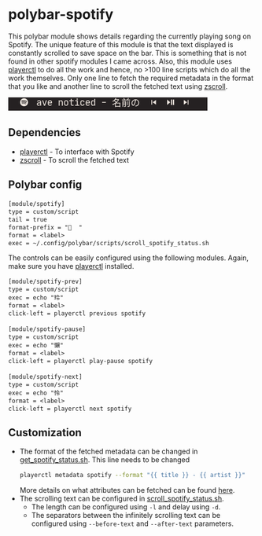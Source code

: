 # polybar-spotify

This polybar module shows details regarding the currently playing song on Spotify. The unique feature of this module is that the text displayed is constantly scrolled to save space on the bar. This is something that is not found in other spotify modules I came across. Also, this module uses [playerctl](https://github.com/altdesktop/playerctl) to do all the work and hence, no >100 line scripts which do all the work themselves. Only one line to fetch the required metadata in the format that you like and another line to scroll the fetched text using [zscroll](https://github.com/noctuid/zscroll).

![](screenshots/demo.gif)

## Dependencies

- [playerctl](https://github.com/altdesktop/playerctl) - To interface with Spotify
- [zscroll](https://github.com/noctuid/zscroll) - To scroll the fetched text

## Polybar config

```
[module/spotify]
type = custom/script
tail = true
format-prefix = "  "
format = <label>
exec = ~/.config/polybar/scripts/scroll_spotify_status.sh
```

The controls can be easily configured using the following modules. Again, make sure you have [playerctl](https://github.com/altdesktop/playerctl) installed.

```
[module/spotify-prev]
type = custom/script
exec = echo "玲"
format = <label>
click-left = playerctl previous spotify

[module/spotify-pause]
type = custom/script
exec = echo "懶"
format = <label>
click-left = playerctl play-pause spotify

[module/spotify-next]
type = custom/script
exec = echo "怜"
format = <label>
click-left = playerctl next spotify
```

## Customization

- The format of the fetched metadata can be changed in [get_spotify_status.sh](get_spotify_status.sh). This line needs to be changed
  ```sh
  playerctl metadata spotify --format "{{ title }} - {{ artist }}"
  ```
  More details on what attributes can be fetched can be found [here](https://github.com/altdesktop/playerctl/#printing-properties-and-metadata).
- The scrolling text can be configured in [scroll_spotify_status.sh](scroll_spotify_status.sh). 
  - The length can be configured using `-l` and delay using `-d`.
  - The separators between the infinitely scrolling text can be configured using `--before-text` and `--after-text` parameters.
